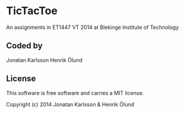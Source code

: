 TicTacToe
=========

An assignments in ET1447 VT 2014 at Blekinge Institute of Technology



Coded by
--------
Jonatan Karlsson
Henrik Ölund



License
-------
This software is free software and carries a MIT license.

Copyright (c) 2014 Jonatan Karlsson & Henrik Ölund
